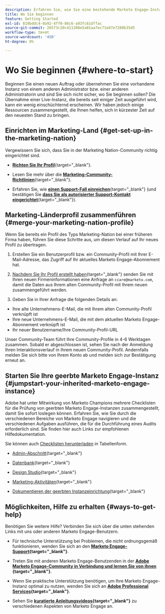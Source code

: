 ```yaml
---
description: Erfahren Sie, wie Sie eine bestehende Marketo Engage-Instanz, die Sie geerbt haben, optimieren und skalieren können. Befolgen Sie die Checkliste, um die Admin-Einstellungen zu überprüfen und die Datenbankhygiene aufrechtzuerhalten.
title: Wo Sie beginnen
feature: Getting Started
exl-id: 819bddc4-0a92-4ff0-86c6-a93fc61dffac
source-git-commit: 26573c20c411208e5a01aa7ec73a97e7208b35d5
workflow-type: tm+mt
source-wordcount: '450'
ht-degree: 0%

---
```


# Wo Sie beginnen {#where-to-start}

Beginnen Sie einen neuen Auftrag oder übernehmen Sie eine vorhandene Instanz von einem anderen Administrator bzw. einer anderen Administratorin und sind Sie sich nicht sicher, wo Sie beginnen sollen? Die Übernahme einer Live-Instanz, die bereits seit einiger Zeit ausgeführt wird, kann ein wenig einschüchternd erscheinen. Wir haben jedoch einige Ressourcen zusammengestellt, die Ihnen helfen, sich in kürzester Zeit auf den neuesten Stand zu bringen.

## Einrichten im Marketing-Land {#get-set-up-in-the-marketing-nation}

Vergewissern Sie sich, dass Sie in der Marketing Nation-Community richtig eingerichtet sind.

* [**Richten Sie Ihr Profil**](https://nation.marketo.com/){target="_blank"}.

* Lesen Sie mehr über die [**Marketing-Community-Richtlinien**](https://nation.marketo.com/t5/community-guidelines/ct-p/community-guidelines){target="_blank"}.

* Erfahren Sie, wie [**einen Support-Fall einreichen**](https://nation.marketo.com/t5/Knowledgebase/Submitting-a-Support-Case-to-Marketo-Support/ta-p/252201){target="_blank"} (und bestätigen Sie [**dass Sie als autorisierter Support-Kontakt eingerichtet**](https://nation.marketo.com/t5/Knowledgebase/Managing-Authorized-Support-Contacts/ta-p/254341){target="_blank"}).

## Marketing-Länderprofil zusammenführen {#merge-your-marketing-nation-profile}

Wenn Sie bereits ein Profil des Typs Marketing-Nation bei einer früheren Firma haben, führen Sie diese Schritte aus, um diesen Verlauf auf Ihr neues Profil zu übertragen.

1. Erstellen Sie ein Benutzerprofil bzw. ein Community-Profil mit Ihrer E-Mail-Adresse, das Zugriff auf Ihr aktuelles Marketo Engage-Abonnement hat.

1. [Nachdem Sie Ihr Profil erstellt haben](https://nation.marketo.com/){target="_blank"} senden Sie mit Ihren neuen Firmeninformationen eine Anfrage an `ccare@marketo.com`, damit die Daten aus Ihrem alten Community-Profil mit Ihrem neuen zusammengeführt werden.

1. Geben Sie in Ihrer Anfrage die folgenden Details an:

* Ihre alte Unternehmens-E-Mail, die mit Ihrem alten Community-Profil verknüpft ist
* Ihre neue Unternehmens-E-Mail, die mit dem aktuellen Marketo Engage-Abonnement verknüpft ist
* Ihr neuer Benutzername/Ihre Community-Profil-URL

Unser Community-Team führt Ihre Community-Profile in 4-6 Werktagen zusammen. Sobald er abgeschlossen ist, sehen Sie nach der Anmeldung Ihren Interaktionsverlauf in Ihrem neuen Community-Profil. Andernfalls melden Sie sich bitte von Ihrem Konto ab und melden sich zur Bestätigung erneut an.

## Starten Sie Ihre geerbte Marketo Engage-Instanz  {#jumpstart-your-inherited-marketo-engage-instance}

Adobe hat unter Mitwirkung von Marketo Champions mehrere Checklisten für die Prüfung von geerbten Marketo Engage-Instanzen zusammengestellt, damit Sie sofort loslegen können. Erfahren Sie, wie Sie durch die verschiedenen Bereiche von Marketo Engage navigieren und die verschiedenen Aufgaben ausführen, die für die Durchführung eines Audits erforderlich sind. Sie finden hier auch Links zur empfohlenen Hilfedokumentation.

Sie können auch [Checklisten herunterladen](/help/marketo/getting-started/inheriting-a-marketo-engage-instance/assets/adobe-marketo-engage-inherited-instance-admin-checklist.xlsx) in Tabellenform.

* [Admin-Abschnitt](/help/marketo/getting-started/inheriting-a-marketo-engage-instance/admin-section-checklist.md){target="_blank"}

* [Datenbank](/help/marketo/getting-started/inheriting-a-marketo-engage-instance/database-checklist.md){target="_blank"}

* [Design Studio](/help/marketo/getting-started/inheriting-a-marketo-engage-instance/design-studio-checklist.md){target="_blank"}

* [Marketing-Aktivitäten](/help/marketo/getting-started/inheriting-a-marketo-engage-instance/marketing-activities-checklist.md){target="_blank"}

* [Dokumentieren der geerbten Instanzeinrichtung](/help/marketo/getting-started/inheriting-a-marketo-engage-instance/document-your-setup.md){target="_blank"}

## Möglichkeiten, Hilfe zu erhalten {#ways-to-get-help}

Benötigen Sie weitere Hilfe? Verbinden Sie sich über die unten stehenden Links mit uns oder anderen Marketo Engage-Benutzern.

* Für technische Unterstützung bei Problemen, die nicht ordnungsgemäß funktionieren, wenden Sie sich an den **[Marketo Engage-Support](https://nation.marketo.com/t5/Support/ct-p/Support){target="_blank"}**.

* Treten Sie mit anderen Marketo Engage-Benutzenden in der **[Adobe Marketo Engage-Community in Verbindung und lernen Sie von ihnen &#x200B;](https://nation.marketo.com/){target="_blank"}**.

* Wenn Sie praktische Unterstützung benötigen, um Ihre Marketo Engage-Instanz optimal zu nutzen, wenden Sie sich an **[Adobe Professional Services](https://business.adobe.com/de/products/marketo/services-support.html){target="_blank"}**.

* Sehen Sie **[kuratierte Anleitungsvideos](https://experienceleague.adobe.com/docs/marketo-learn/tutorials/overview.html?lang=de){target="_blank"}** zu verschiedenen Aspekten von Marketo Engage an.
